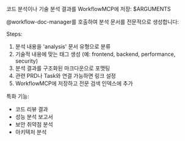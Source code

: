 코드 분석이나 기술 분석 결과를 WorkflowMCP에 저장: $ARGUMENTS

@workflow-doc-manager를 호출하여 분석 문서를 전문적으로 생성합니다:

Steps:
1. 분석 내용을 'analysis' 문서 유형으로 분류
2. 기술적 내용에 맞는 태그 생성 (예: frontend, backend, performance, security)
3. 분석 결과를 구조화된 마크다운으로 포맷팅
4. 관련 PRD나 Task와 연결 가능하면 링크 설정
5. WorkflowMCP에 저장하고 전문 검색 인덱스에 추가

특화 기능:
- 코드 리뷰 결과
- 성능 분석 보고서
- 보안 취약점 분석
- 아키텍처 분석